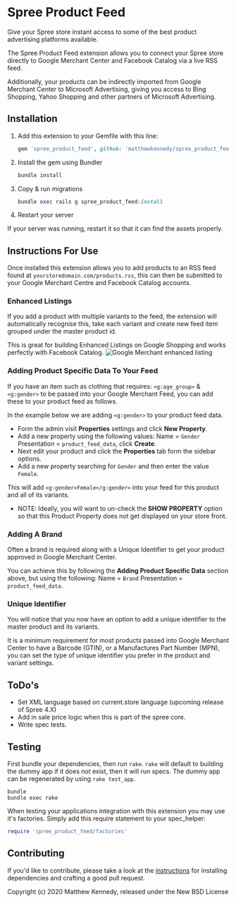 # Spree Product Feed

Give your Spree store instant access to some of the best product advertising platforms available.

The Spree Product Feed extension allows you to connect your Spree store directly to Google Merchant Center and Facebook Catalog via a live RSS feed.

Additionally, your products can be indirectly imported from Google Merchant Center to Microsoft Advertising, giving you access to Bing Shopping, Yahoo Shopping and other partners of Microsoft Advertising.

## Installation

1. Add this extension to your Gemfile with this line:

    ```ruby
    gem 'spree_product_feed', github: 'matthewkennedy/spree_product_feed'
    ```

2. Install the gem using Bundler

    ```ruby
    bundle install
    ```

3. Copy & run migrations

    ```ruby
    bundle exec rails g spree_product_feed:install
    ```

4. Restart your server

  If your server was running, restart it so that it can find the assets properly.

## Instructions For Use

Once installed this extension allows you to add products to an RSS feed found at ```yourstoredomain.com/products.rss```, this can then be submitted to your Google Merchant Centre and Facebook Catalog accounts.


### Enhanced Listings

If you add a product with multiple variants to the feed, the extension will automatically recognise this, take each variant and create new feed item grouped under the master product id.

This is great for building Enhanced Listings on Google Shopping and works perfectly with Facebook Catalog.
![Google Merchant enhanced listing](https://lh3.googleusercontent.com/U52jfORqQSkO57TyGLFqdln08B7GnGYm5h0tyg91HxsN-4JoX7g2WR8CePG79udqEym1=w895)

### Adding Product Specific Data To Your Feed
If you have an item such as clothing that requires: ```<g:age_group>``` & ```<g:gender>``` to be passed into your Google Merchant Feed, you can add these to your product feed as follows.

In the example below we are adding ```<g:gender>``` to your product feed data.
- Form the admin visit **Properties** settings and click **New Property**.
- Add a new property using the following values: Name = ```Gender``` Presentation = ```product_feed_data```, click **Create**.
- Next edit your product and click the **Properties** tab form the sidebar options.
- Add a new property searching for ```Gender``` and then enter the value ```Female```.


This will add ```<g:gender>Female</g:gender>``` into your feed for this product and all of its variants.

- NOTE: Ideally, you will want to un-check the **SHOW PROPERTY** option so that this Product Property does not get displayed on your store front.

### Adding A Brand
Often a brand is required along with a Unique Identifier to get your product approved in Google Merchant Center.

You can achieve this by following the **Adding Product Specific Data** section above, but using the following: Name = ```Brand``` Presentation = ```product_feed_data```.

### Unique Identifier
You will notice that you now have an option to add a unique identifier to the master product and its variants.

It is a minimum requirement for most products passed into Google Merchant Center to have a Barcode (GTIN), or a Manufactures Part Number (MPN), you can set the type of unique identifier you prefer in the product and variant settings.

## ToDo's
- Set XML language based on current.store language (upcoming release of Spree 4.X)
- Add in sale price logic when this is part of the spree core.
- Write spec tests.

## Testing

First bundle your dependencies, then run `rake`. `rake` will default to building the dummy app if it does not exist, then it will run specs. The dummy app can be regenerated by using `rake test_app`.

```shell
bundle
bundle exec rake
```

When testing your applications integration with this extension you may use it's factories.
Simply add this require statement to your spec_helper:

```ruby
require 'spree_product_feed/factories'
```

## Contributing

If you'd like to contribute, please take a look at the
[instructions](CONTRIBUTING.md) for installing dependencies and crafting a good
pull request.

Copyright (c) 2020 Matthew Kennedy, released under the New BSD License
